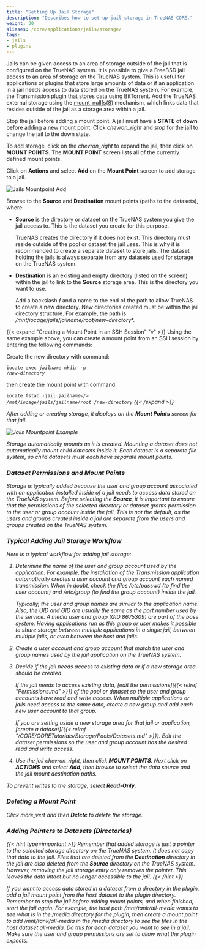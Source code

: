 ```yaml
---
title: "Setting Up Jail Storage"
description: "Describes how to set up jail storage in TrueNAS CORE."
weight: 30
aliases: /core/applications/jails/storage/
tags:
- jails
- plugins
---
```


Jails can be given access to an area of storage outside of the jail that is configured on the TrueNAS system.
It is possible to give a FreeBSD jail access to an area of storage on the TrueNAS system.
This is useful for applications or plugins that store large amounts of data or if an application in a jail needs access to data stored on the TrueNAS system.
For example, the Transmission plugin that stores data using BitTorrent.
Add the TrueNAS external storage using the [mount_nullfs(8)](https://www.freebsd.org/cgi/man.cgi?query=mount_nullfs) mechanism, which links data that resides outside of the jail as a storage area within a jail.

Stop the jail before adding a mount point. A jail must have a **STATE** of **down** before adding a new mount point.
Click <i class="material-icons" aria-hidden="true" title="Expand">chevron_right</i> and <i class="material-icons" aria-hidden="true" title="Stop">stop</i> for the jail to change the jail to the down state.

To add storage, click on the <i class="material-icons" aria-hidden="true" title="Expand">chevron_right</i> to expand the jail, then click on **MOUNT POINTS**.
The **MOUNT POINT** screen lists all of the currently defined mount points.

Click on **Actions** and select **Add** on the **Mount Point** screen to add storage to a jail.

![Jails Mountpoint Add](/images/CORE/Jails/JailMountpointAdd.png "Jails Mountpoint Add")

Browse to the **Source** and **Destination** mount points (paths to the datasets), where:

* **Source** is the directory or dataset on the TrueNAS system you give the jail access to. This is the dataset you create for this purpose.

  TrueNAS creates the directory if it does not exist.
  This directory must reside outside of the pool or dataset the jail uses. 
  This is why it is recommended to create a separate dataset to store jails.
  The dataset holding the jails is always separate from any datasets used for storage on the TrueNAS system.

* **Destination** is an existing and empty directory (listed on the screen) within the jail to link to the **Source** storage area. This is the directory you want to use.

  Add a backslash **/** and a name to the end of the path to allow TrueNAS to create a new directory.
  New directories created must be within the jail directory structure. For example, the path is **/mnt/iocage/jails*/*jailname*/root/*new-directory***.

{{< expand "Creating a Mount Point in an SSH Session" "v" >}}
Using the same example above, you can create a mount point from an SSH session by entering the following commands:

Create the new directory with command:

<code>iocate exec <i>jailname</i> mkdir -p /<i>new-directory</i></code>

then create the mount point with command:

<code>iocate fstab -jail <i>jailname</> /mnt/iocage/jails/<i>jailname<i>/root /<i>new-directory</i></code>
{{< /expand >}}

After adding or creating storage, it displays on the **Mount Points** screen for that jail.

![Jails Mountpoint Example](/images/CORE/Jails/JailMountpointExample.png "Jails Mountpoint Example")

Storage automatically mounts as it is created.
Mounting a dataset does not automatically mount child datasets inside it.
Each dataset is a separate file system, so child datasets must each have separate mount points.

### Dataset Permissions and Mount Points
Storage is typically added because the user and group account associated with an application installed inside of a jail needs to access data stored on the TrueNAS system.
Before selecting the **Source**, it is important to ensure that the permissions of the selected directory or dataset grants permission to the user or group account inside the jail.
This is not the default, as the users and groups created inside a jail are separate from the users and groups created on the TrueNAS system.

### Typical Adding Jail Storage Workflow
Here is a typical workflow for adding jail storage:

1. Determine the name of the user and group account used by the application.
   For example, the installation of the Transmission application automatically creates a user account and group account each named *transmission*.
   When in doubt, check the files <file>/etc/passwd</file> (to find the user account) and <file>/etc/group</file> (to find the group account) inside the jail.

   Typically, the user and group names are similar to the application name.
   Also, the UID and GID are usually the same as the port number used by the service.
   A *media* user and group (GID *8675309*) are part of the base system. 
   Having applications run as this group or user makes it possible to share storage between multiple applications in a single jail, between multiple jails, or even between the host and jails.

2. Create a user account and group account that match the user and group names used by the jail application on the TrueNAS system.

3. Decide if the jail needs access to existing data or if a new storage area should be created.

   If the jail needs to access existing data, [edit the permissions]({{< relref "Permissions.md" >}}) of the pool or dataset so the user and group accounts have read and write access. 
   When multiple applications or jails need access to the same data, create a new group and add each new user account to that group.

   If you are setting aside a new storage area for that jail or application, [create a dataset]({{< relref "/CORE/CORETutorials/Storage/Pools/Datasets.md" >}}).
   Edit the dataset permissions so the user and group account has the desired read and write access.

4. Use the jail <i class="material-icons" aria-hidden="true" title="Expand">chevron_right</i>, then click **MOUNT POINTS**. 
   Next click on **ACTIONS** and select **Add**, then browse to select the data source and the jail mount destination paths.

To prevent writes to the storage, select **Read-Only**.

### Deleting a Mount Point
Click <i class="material-icons" aria-hidden="true" title="Options">more_vert</i> and then **Delete** to delete the storage.

### Adding Pointers to Datasets (Directories)
{{< hint type=important >}}
Remember that added storage is just a pointer to the selected storage directory on the TrueNAS system.
It does not copy that data to the jail.
Files that are deleted from the **Destination** directory in the jail are also deleted from the **Source** directory on the TrueNAS system.
However, removing the jail storage entry only removes the pointer.
This leaves the data intact but no longer accessible to the jail.
{{< /hint >}}

If you want to access data stored in a dataset from a directory in the plugin, add a jail mount point from the host dataset to the plugin directory. Remember to stop the jail before adding mount points, and when finished, start the jail again.
For example, the host path */mnt/tank/all-media* wants to see what is in the */media* directory for the plugin, then create a mount point to add */mnt/tank/all-media* in the */media* directory to see the files in the host dataset *all-media*. 
Do this for each dataset you want to see in a jail. 
Make sure the user and group permissions are set to allow what the plugin expects.